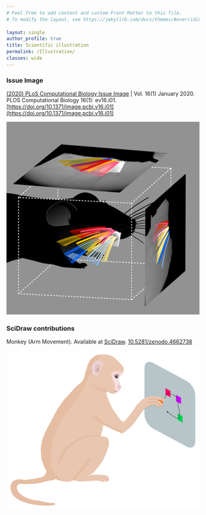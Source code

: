 ```yaml
---
# Feel free to add content and custom Front Matter to this file.
# To modify the layout, see https://jekyllrb.com/docs/themes/#overriding-theme-defaults

layout: single
author_profile: true
title: Scientific illustration
permalink: /Illustration/
classes: wide
---
```




### Issue Image

[(2020) PLoS Computational Biology Issue Image](https://journals.plos.org/ploscompbiol/issue?id=10.1371/issue.pcbi.v16.i01) | Vol. 16(1) January 2020. PLOS Computational Biology 16(1): ev16.i01. [https://doi.org/10.1371/image.pcbi.v16.i01](https://doi.org/10.1371/image.pcbi.v16.i01)

![cover](./assets/images/cover.png)

### SciDraw contributions

Monkey (Arm Movement). Available at [SciDraw](https://scidraw.io/drawing/445). [10.5281/zenodo.4662738](https://10.0.20.161/zenodo.4662738)

![Monkey](./assets/images/Monkey.png)


